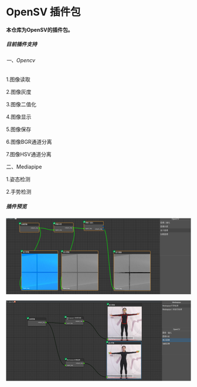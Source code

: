 # OpenSV 插件包
#### 本仓库为OpenSV的插件包。
##### 目前插件支持
###### 一、Opencv
1.图像读取

2.图像灰度

3.图像二值化

4.图像显示

5.图像保存

6.图像BGR通道分离

7.图像HSV通道分离



二、Mediapipe

1.姿态检测

2.手势检测



##### 插件预览
![image](images/Xm-SYlUGG1JhoVZeV4MQGTgTzFhneWH3-P8TFr_NFJI.png)

![image](images/AxWrwTsVA6I5D6umrjEh47HMEZ3M1ZDYmbt64c1xhOA.png)




